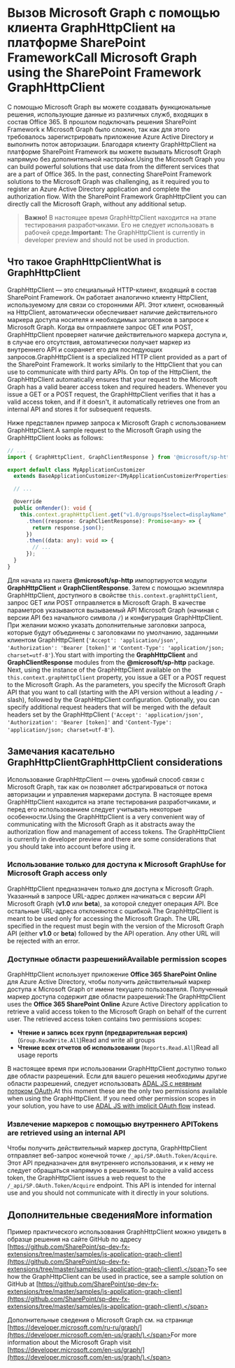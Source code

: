 # <a name="call-microsoft-graph-using-the-sharepoint-framework-graphhttpclient"></a><span data-ttu-id="82330-101">Вызов Microsoft Graph с помощью клиента GraphHttpClient на платформе SharePoint Framework</span><span class="sxs-lookup"><span data-stu-id="82330-101">Call Microsoft Graph using the SharePoint Framework GraphHttpClient</span></span>

<span data-ttu-id="82330-p101">С помощью Microsoft Graph вы можете создавать функциональные решения, использующие данные из различных служб, входящих в состав Office 365. В прошлом подключать решения SharePoint Framework к Microsoft Graph было сложно, так как для этого требовалось зарегистрировать приложение Azure Active Directory и выполнить поток авторизации. Благодаря клиенту GraphHttpClient на платформе SharePoint Framework вы можете вызывать Microsoft Graph напрямую без дополнительной настройки.</span><span class="sxs-lookup"><span data-stu-id="82330-p101">Using the Microsoft Graph you can build powerful solutions that use data from the different services that are a part of Office 365. In the past, connecting SharePoint Framework solutions to the Microsoft Graph was challenging, as it required you to register an Azure Active Directory application and complete the authorization flow. With the SharePoint Framework GraphHttpClient you can directly call the Microsoft Graph, without any additional setup.</span></span>

> <span data-ttu-id="82330-105">**Важно!** В настоящее время GraphHttpClient находится на этапе тестирования разработчиками. Его не следует использовать в рабочей среде.</span><span class="sxs-lookup"><span data-stu-id="82330-105">**Important:** The GraphHttpClient is currently in developer preview and should not be used in production.</span></span>

## <a name="what-is-graphhttpclient"></a><span data-ttu-id="82330-106">Что такое GraphHttpClient</span><span class="sxs-lookup"><span data-stu-id="82330-106">What is GraphHttpClient</span></span>

<span data-ttu-id="82330-p102">GraphHttpClient — это специальный HTTP-клиент, входящий в состав SharePoint Framework. Он работает аналогично клиенту HttpClient, используемому для связи со сторонними API. Этот клиент, основанный на HttpClient, автоматически обеспечивает наличие действительного маркера доступа носителя и необходимых заголовков в запросе к Microsoft Graph. Когда вы отправляете запрос GET или POST, GraphHttpClient проверяет наличие действительного маркера доступа и, в случае его отсутствия, автоматически получает маркер из внутреннего API и сохраняет его для последующих запросов.</span><span class="sxs-lookup"><span data-stu-id="82330-p102">GraphHttpClient is a specialized HTTP client provided as a part of the SharePoint Framework. It works similarly to the HttpClient that you can use to communicate with third party APIs. On top of the HttpClient, the GraphHttpClient automatically ensures that your request to the Microsoft Graph has a valid bearer access token and required headers. Whenever you issue a GET or a POST request, the GraphHttpClient verifies that it has a valid access token, and if it doesn't, it automatically retrieves one from an internal API and stores it for subsequent requests.</span></span>

<span data-ttu-id="82330-111">Ниже представлен пример запроса к Microsoft Graph с использованием GraphHttpClient.</span><span class="sxs-lookup"><span data-stu-id="82330-111">A sample request to the Microsoft Graph using the GraphHttpClient looks as follows:</span></span>

```ts
// ...
import { GraphHttpClient, GraphClientResponse } from '@microsoft/sp-http';

export default class MyApplicationCustomizer
  extends BaseApplicationCustomizer<IMyApplicationCustomizerProperties> {

  // ...

  @override
  public onRender(): void {
    this.context.graphHttpClient.get("v1.0/groups?$select=displayName", GraphHttpClient.configurations.v1)
      .then((response: GraphClientResponse): Promise<any> => {
        return response.json();
      })
      .then((data: any): void => {
        // ...
      });
  }
}
```

<span data-ttu-id="82330-p103">Для начала из пакета **@microsoft/sp-http** импортируются модули **GraphHttpClient** и **GraphClientResponse**. Затем с помощью экземпляра GraphHttpClient, доступного в свойстве `this.context.graphHttpClient`, запрос GET или POST отправляется в Microsoft Graph. В качестве параметров указываются вызываемый API Microsoft Graph (начиная с версии API без начального символа `/`) и конфигурация GraphHttpClient. При желании можно указать дополнительные заголовки запроса, которые будут объединены с заголовками по умолчанию, заданными клиентом GraphHttpClient (`'Accept': 'application/json'`, `'Authorization': 'Bearer [token]'` и `'Content-Type': 'application/json; charset=utf-8'`).</span><span class="sxs-lookup"><span data-stu-id="82330-p103">You start with importing the **GraphHttpClient** and **GraphClientResponse** modules from the **@microsoft/sp-http** package. Next, using the instance of the GraphHttpClient available on the `this.context.graphHttpClient` property, you issue a GET or a POST request to the Microsoft Graph. As the parameters, you specify the Microsoft Graph API that you want to call (starting with the API version without a leading `/` - slash), followed by the GraphHttpClient configuration. Optionally, you can specify additional request headers that will be merged with the default headers set by the GraphHttpClient (`'Accept': 'application/json'`, `'Authorization': 'Bearer [token]'` and `'Content-Type': 'application/json; charset=utf-8'`).</span></span>

## <a name="graphhttpclient-considerations"></a><span data-ttu-id="82330-116">Замечания касательно GraphHttpClient</span><span class="sxs-lookup"><span data-stu-id="82330-116">GraphHttpClient considerations</span></span>

<span data-ttu-id="82330-p104">Использование GraphHttpClient — очень удобный способ связи с Microsoft Graph, так как он позволяет абстрагироваться от потока авторизации и управления маркерами доступа. В настоящее время GraphHttpClient находится на этапе тестирования разработчиками, и перед его использованием следует учитывать некоторые особенности.</span><span class="sxs-lookup"><span data-stu-id="82330-p104">Using the GraphHttpClient is a very convenient way of communicating with the Microsoft Graph as it abstracts away the authorization flow and management of access tokens. The GraphHttpClient is currently in developer preview and there are some considerations that you should take into account before using it.</span></span>

### <a name="use-for-microsoft-graph-access-only"></a><span data-ttu-id="82330-119">Использование только для доступа к Microsoft Graph</span><span class="sxs-lookup"><span data-stu-id="82330-119">Use for Microsoft Graph access only</span></span>

<span data-ttu-id="82330-p105">GraphHttpClient предназначен только для доступа к Microsoft Graph. Указанный в запросе URL-адрес должен начинаться с версии API Microsoft Graph (**v1.0** или **beta**), за которой следует операция API. Все остальные URL-адреса отклоняются с ошибкой.</span><span class="sxs-lookup"><span data-stu-id="82330-p105">The GraphHttpClient is meant to be used only for accessing the Microsoft Graph. The URL specified in the request must begin with the version of the Microsoft Graph API (either **v1.0** or **beta**) followed by the API operation. Any other URL will be rejected with an error.</span></span>

### <a name="available-permission-scopes"></a><span data-ttu-id="82330-123">Доступные области разрешений</span><span class="sxs-lookup"><span data-stu-id="82330-123">Available permission scopes</span></span>

<span data-ttu-id="82330-p106">GraphHttpClient использует приложение **Office 365 SharePoint Online** для Azure Active Directory, чтобы получить действительный маркер доступа к Microsoft Graph от имени текущего пользователя. Полученный маркер доступа содержит две области разрешений:</span><span class="sxs-lookup"><span data-stu-id="82330-p106">The GraphHttpClient uses the **Office 365 SharePoint Online** Azure Active Directory application to retrieve a valid access token to the Microsoft Graph on behalf of the current user. The retrieved access token contains two permissions scopes:</span></span> 

* <span data-ttu-id="82330-126">**Чтение и запись всех групп (предварительная версия)** (`Group.ReadWrite.All`)</span><span class="sxs-lookup"><span data-stu-id="82330-126">Read and write all groups</span></span> 
* <span data-ttu-id="82330-127">**Чтение всех отчетов об использовании** (`Reports.Read.All`)</span><span class="sxs-lookup"><span data-stu-id="82330-127">Read all usage reports</span></span> 

<span data-ttu-id="82330-p107">В настоящее время при использовании GraphHttpClient доступно только две области разрешений. Если для вашего решения необходимы другие области разрешений, следует использовать [ADAL JS с неявным потоком OAuth](web-parts/guidance/call-microsoft-graph-from-your-web-part).</span><span class="sxs-lookup"><span data-stu-id="82330-p107">At this moment these are the only two permissions available when using the GraphHttpClient. If you need other permission scopes in your solution, you have to use [ADAL JS with implicit OAuth flow](web-parts/guidance/call-microsoft-graph-from-your-web-part) instead.</span></span>

### <a name="tokens-are-retrieved-using-an-internal-api"></a><span data-ttu-id="82330-130">Извлечение маркеров с помощью внутреннего API</span><span class="sxs-lookup"><span data-stu-id="82330-130">Tokens are retrieved using an internal API</span></span>

<span data-ttu-id="82330-p108">Чтобы получить действительный маркер доступа, GraphHttpClient отправляет веб-запрос конечной точке `/_api/SP.OAuth.Token/Acquire`. Этот API предназначен для внутреннего использования, и к нему не следует обращаться напрямую в решениях.</span><span class="sxs-lookup"><span data-stu-id="82330-p108">To acquire a valid access token, the GraphHttpClient issues a web request to the `/_api/SP.OAuth.Token/Acquire` endpoint. This API is intended for internal use and you should not communicate with it directly in your solutions.</span></span>

## <a name="more-information"></a><span data-ttu-id="82330-133">Дополнительные сведения</span><span class="sxs-lookup"><span data-stu-id="82330-133">More information</span></span>

<span data-ttu-id="82330-134">Пример практического использования GraphHttpClient можно увидеть в образце решения на сайте GitHub по адресу [https://github.com/SharePoint/sp-dev-fx-extensions/tree/master/samples/js-application-graph-client](https://github.com/SharePoint/sp-dev-fx-extensions/tree/master/samples/js-application-graph-client).</span><span class="sxs-lookup"><span data-stu-id="82330-134">To see how the GraphHttpClient can be used in practice, see a sample solution on GitHub at [https://github.com/SharePoint/sp-dev-fx-extensions/tree/master/samples/js-application-graph-client](https://github.com/SharePoint/sp-dev-fx-extensions/tree/master/samples/js-application-graph-client).</span></span>

<span data-ttu-id="82330-135">Дополнительные сведения о Microsoft Graph см. на странице [https://developer.microsoft.com/ru-ru/graph/](https://developer.microsoft.com/en-us/graph/).</span><span class="sxs-lookup"><span data-stu-id="82330-135">For more information about the Microsoft Graph visit [https://developer.microsoft.com/en-us/graph/](https://developer.microsoft.com/en-us/graph/).</span></span>